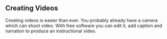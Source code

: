 ## Creating Videos

Creating videos is easier than ever. You probably already have a camera which
can shoot video. With free software you can edit it, add caption and narration
to produce an instructional video.

